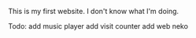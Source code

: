 This is my first website.
I don't know what I'm doing.


Todo:
add music player
add visit counter
add web neko
